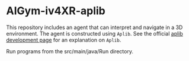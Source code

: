 # AIGym-iv4XR-aplib

This repository includes an agent that can interpret and navigate in a 3D environment. The agent is constructed using `Aplib`. See the official [aplib development page](https://github.com/iv4xr-project/aplib) for an explanation on `Aplib`.

Run programs from the src/main/java/Run directory.